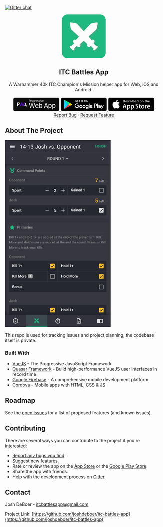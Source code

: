 <!-- Badges -->
[![Gitter chat](https://badges.gitter.im/gitterHQ/gitter.png)](https://gitter.im/itc-battles-app/community)

<!-- PROJECT LOGO -->
<p align="center">
  <a href="https://github.com/joshdeboer/itc-battles-app">
    <img src="images/app-icon.png" alt="Logo" height="140">
  </a>
  <h2 align="center">ITC Battles App</h2>
  <p align="center">
    A Warhammer 40k ITC Champion's Mission helper app for Web, iOS and Android.
    <br />
    <br/>
    <a href="https://itcbattles.app">
      <img src="images/web-app-badge.png" alt="Google Play Store" height="44">
    </a>
    <a href="https://play.google.com/store/apps/details?id=com.joshdeboer.itcbattles">
      <img src="images/google-play-badge.png" alt="Google Play Store" height="44">
    </a>
    <a href="https://apps.apple.com/us/app/itc-battles/id1475052539">
      <img src="images/app-store-badge.png" alt="App Store" height="44">
    </a>
    <br />
    <a href="https://github.com/joshdeboer/itc-battles-app/issues">Report Bug</a>
    ·
    <a href="https://github.com/joshdeboer/itc-battles-app/issues">Request Feature</a>
  </p>
</p>


<!-- ABOUT THE PROJECT -->
## About The Project

<a href="https://itcbattles.app">
  <img src="images/screenshot.png" alt="App screenshot">
</a>

This repo is used for tracking issues and project planning, the codebase itself is private.

### Built With

* [VueJS](https://vuejs.org/) - The Progressive JavaScript Framework
* [Quasar Framework](https://quasar.dev/) - Build high-performance VueJS user interfaces in record time
* [Google Firebase](https://firebase.google.com/) - A comprehensive mobile development platform
* [Cordova](https://cordova.apache.org/) - Mobile apps with HTML, CSS &amp; JS



<!-- ROADMAP -->
## Roadmap

See the [open issues](https://github.com/joshdeboer/itc-battles-app/issues) for a list of proposed features (and known issues).



<!-- CONTRIBUTING -->
## Contributing

There are several ways you can contribute to the project if you're interested:
* <a href="https://github.com/joshdeboer/itc-battles-app/issues">Report any bugs you find</a>.
* <a href="https://github.com/joshdeboer/itc-battles-app/issues">Suggest new features</a>.
* Rate or review the app on the <a href="https://apps.apple.com/us/app/itc-battles/id1475052539">App Store</a> or the <a href="https://play.google.com/store/apps/details?id=com.joshdeboer.itcbattles">Google Play Store</a>.
* Share the app with friends.
* Help with the development process on <a href="https://gitter.im/itc-battles-app/community">Gitter</a>.


<!-- CONTACT -->
## Contact

Josh DeBoer - itcbattlesapp@gmail.com

Project Link: [https://github.com/joshdeboer/itc-battles-app](https://github.com/joshdeboer/itc-battles-app)



<!-- ACKNOWLEDGEMENTS 
## Acknowledgements

* []()
* []()
* []()-->
